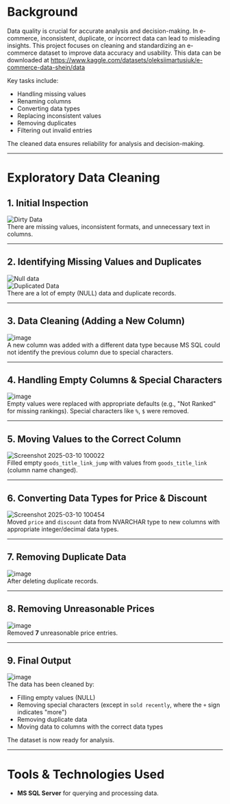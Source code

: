 # **Background**
Data quality is crucial for accurate analysis and decision-making. In e-commerce, inconsistent, duplicate, or incorrect data can lead to misleading insights. This project focuses on cleaning and standardizing an e-commerce dataset to improve data accuracy and usability. This data can be downloaded at https://www.kaggle.com/datasets/oleksiimartusiuk/e-commerce-data-shein/data

Key tasks include:
- Handling missing values
- Renaming columns
- Converting data types
- Replacing inconsistent values
- Removing duplicates
- Filtering out invalid entries  

The cleaned data ensures reliability for analysis and decision-making.

---

# **Exploratory Data Cleaning**

## **1. Initial Inspection**
![Dirty Data](https://github.com/user-attachments/assets/6ab12459-8757-474a-9618-e4e366a766ea)  
There are missing values, inconsistent formats, and unnecessary text in columns.

---

## **2. Identifying Missing Values and Duplicates**
![Null data](https://github.com/user-attachments/assets/e0883f8e-db21-46d9-9f5e-46530ee55af6)  
![Duplicated Data](https://github.com/user-attachments/assets/cd012374-6ed0-4771-83bb-8114f53556fe)  
There are a lot of empty (NULL) data and duplicate records.

---

## **3. Data Cleaning (Adding a New Column)**
![image](https://github.com/user-attachments/assets/bc28e0fc-92b4-44b5-9194-8e24f8d32766)  
A new column was added with a different data type because MS SQL could not identify the previous column due to special characters.

---

## **4. Handling Empty Columns & Special Characters**
![image](https://github.com/user-attachments/assets/27a185bc-aabf-439a-b940-ca4f161e4791)  
Empty values were replaced with appropriate defaults (e.g., "Not Ranked" for missing rankings). Special characters like `%`, `$` were removed.

---

## **5. Moving Values to the Correct Column**
![Screenshot 2025-03-10 100022](https://github.com/user-attachments/assets/bb76f34d-7c54-4d50-8d51-b65ef748c263)  
Filled empty `goods_title_link_jump` with values from `goods_title_link` (column name changed).

---

## **6. Converting Data Types for Price & Discount**
![Screenshot 2025-03-10 100454](https://github.com/user-attachments/assets/9e5efecf-22a2-4a03-a299-ff0dbe2d861c)  
Moved `price` and `discount` data from NVARCHAR type to new columns with appropriate integer/decimal data types.

---

## **7. Removing Duplicate Data**
![image](https://github.com/user-attachments/assets/5914a487-dfef-4800-b597-3052c708698e)  
After deleting duplicate records.

---

## **8. Removing Unreasonable Prices**
![image](https://github.com/user-attachments/assets/75521807-76ec-4d0f-9543-0234326e845a)  
Removed **7** unreasonable price entries.

---

## **9. Final Output**
![image](https://github.com/user-attachments/assets/47bd2061-ba82-4e89-b2c0-7634d2b17f98)  
The data has been cleaned by:
- Filling empty values (NULL)
- Removing special characters (except in `sold recently`, where the `+` sign indicates "more")
- Removing duplicate data
- Moving data to columns with the correct data types  

The dataset is now ready for analysis.

---

# **Tools & Technologies Used**
- **MS SQL Server** for querying and processing data.
